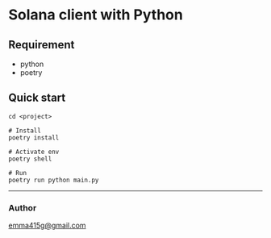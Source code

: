 # Solana client with Python


## Requirement
* python
* poetry

## Quick start
```shell
cd <project>

# Install
poetry install

# Activate env
poetry shell

# Run
poetry run python main.py
```

---
### Author
emma415g@gmail.com